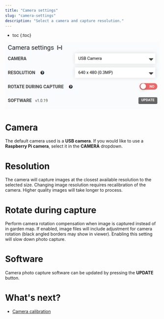 ```yaml
---
title: "Camera settings"
slug: "camera-settings"
description: "Select a camera and capture resolution."
---
```


* toc
{:toc}


![camera settings](_images/camera_settings.png)



# Camera

The default camera used is a **USB camera**. If you would like to use a **Raspberry Pi camera**, select it in the **CAMERA** dropdown.

# Resolution

The camera will capture images at the closest available resolution to the selected size. Changing image resolution requires recalibration of the camera. Higher quality images will take longer to process.

# Rotate during capture

Perform camera rotation compensation when image is captured instead of in garden map. If enabled, image files will include adjustment for camera rotation (black angled borders may show in viewer). Enabling this setting will slow down photo capture.

# Software

Camera photo capture software can be updated by pressing the **UPDATE** button.

# What's next?

 * [Camera calibration](camera-calibration.md)
